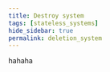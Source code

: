 ```yaml
---
title: Destroy system 
tags: [stateless_systems] 
hide_sidebar: true
permalink: deletion_system
---
```


hahaha

